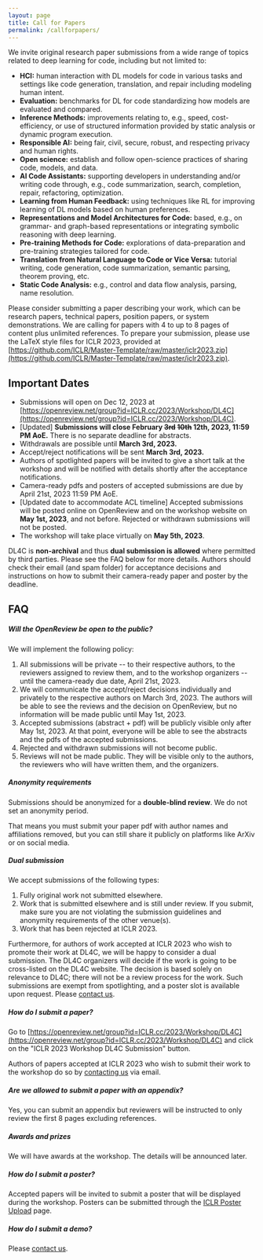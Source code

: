 ```yaml
---
layout: page
title: Call for Papers
permalink: /callforpapers/
---
```


We invite original research paper submissions from a wide range of topics related to deep learning for code, including but not limited to:

* **HCI:** human interaction with DL models for code in various tasks and settings like code generation, translation, and repair including modeling human intent.
* **Evaluation:** benchmarks for DL for code standardizing how models are evaluated and compared.
* **Inference Methods:** improvements relating to, e.g., speed, cost-efficiency, or use of structured information provided by static analysis or dynamic program execution.
* **Responsible AI:** being fair, civil, secure, robust, and respecting privacy and human rights.
* **Open science:** establish and follow open-science practices of sharing code, models, and data.
* **AI Code Assistants:** supporting developers in understanding and/or writing code through, e.g., code summarization, search, completion, repair, refactoring, optimization.
* **Learning from Human Feedback:** using techniques like RL for improving learning of DL models based on human preferences.
* **Representations and Model Architectures for Code:** based, e.g., on grammar- and graph-based representations or integrating symbolic reasoning with deep learning.
* **Pre-training Methods for Code:** explorations of data-preparation and pre-training strategies tailored for code.
* **Translation from Natural Language to Code or Vice Versa:** tutorial writing, code generation, code summarization, semantic parsing, theorem proving, etc.
* **Static Code Analysis:** e.g., control and data flow analysis, parsing, name resolution.

Please consider submitting a paper describing your work, which can be research papers, technical papers, position papers, or system demonstrations. We are calling for papers with 4 to up to 8 pages of content plus unlimited references. To prepare your submission, please use the LaTeX style files for ICLR 2023, provided at [https://github.com/ICLR/Master-Template/raw/master/iclr2023.zip](https://github.com/ICLR/Master-Template/raw/master/iclr2023.zip).

## Important Dates

* Submissions will open on Dec 12, 2023 at [https://openreview.net/group?id=ICLR.cc/2023/Workshop/DL4C](https://openreview.net/group?id=ICLR.cc/2023/Workshop/DL4C).
* [Updated] **Submissions will close February ~~3rd~~ ~~10th~~ 12th, 2023, 11:59 PM AoE.** There is no separate deadline for abstracts.
* Withdrawals are possible until **March 3rd, 2023.**
* Accept/reject notifications will be sent **March 3rd, 2023.**
* Authors of spotlighted papers will be invited to give a short talk at the workshop and will be notified with details shortly after the acceptance notifications.
* Camera-ready pdfs and posters of accepted submissions are due by April 21st, 2023 11:59 PM AoE.
* [Updated date to accommodate ACL timeline] Accepted submissions will be posted online on OpenReview and on the workshop website on **May 1st, 2023**, and not before. Rejected or withdrawn submissions will not be posted.
* The workshop will take place virtually on **May 5th, 2023**.

DL4C is **non-archival** and thus **dual submission is allowed** where permitted by third parties. Please see the FAQ below for more details.
Authors should check their email (and spam folder) for acceptance decisions and instructions on how to submit their camera-ready paper and poster by the deadline.

## FAQ

##### **Will the OpenReview be open to the public?**

We will implement the following policy:

1. All submissions will be private -- to their respective authors, to the reviewers assigned to review them, and to the workshop organizers -- until the camera-ready due date, April 21st, 2023.
2. We will communicate the accept/reject decisions individually and privately to the respective authors on March 3rd, 2023. The authors will be able to see the reviews and the decision on OpenReview, but no information will be made public until May 1st, 2023.
3. Accepted submissions (abstract + pdf) will be publicly visible only after May 1st, 2023. At that point, everyone will be able to see the abstracts and the pdfs of the accepted submissions.
4. Rejected and withdrawn submissions will not become public.
5. Reviews will not be made public. They will be visible only to the authors, the reviewers who will have written them, and the organizers.

##### **Anonymity requirements**

Submissions should be anonymized for a **double-blind review**. We do not set an anonymity period.

That means you must submit your paper pdf with author names and affiliations removed,
but you can still share it publicly on platforms like ArXiv or on social media.

##### **Dual submission**

We accept submissions of the following types:

1. Fully original work not submitted elsewhere.
2. Work that is submitted elsewhere and is still under review. If you submit, make sure you are not violating the submission guidelines and anonymity requirements of the other venue(s).
3. Work that has been rejected at ICLR 2023.

Furthermore, for authors of work accepted at ICLR 2023 who wish to promote their work at DL4C, we will be happy to consider a dual submission. The DL4C organizers will decide if the work is going to be cross-listed on the DL4C website. The decision is based solely on relevance to DL4C; there will not be a review process for the work. Such submissions are exempt from spotlighting, and a poster slot is available upon request. Please [contact us](/contactus).

##### **How do I submit a paper?**

Go to [https://openreview.net/group?id=ICLR.cc/2023/Workshop/DL4C](https://openreview.net/group?id=ICLR.cc/2023/Workshop/DL4C) and click on the "ICLR 2023 Workshop DL4C Submission" button.

Authors of papers accepted at ICLR 2023 who wish to submit their work to the workshop do so by [contacting us](/contactus) via email.

##### **Are we allowed to submit a paper with an appendix?** 

Yes, you can submit an appendix but reviewers will be instructed to only review the first 8 pages excluding references.

##### **Awards and prizes**

We will have awards at the workshop. The details will be announced later.

##### **How do I submit a poster?**

Accepted papers will be invited to submit a poster that will be displayed during the workshop. Posters can be submitted through the [ICLR Poster Upload](https://iclr.cc/PosterUpload) page.

##### **How do I submit a demo?**

Please [contact us](/contactus).
